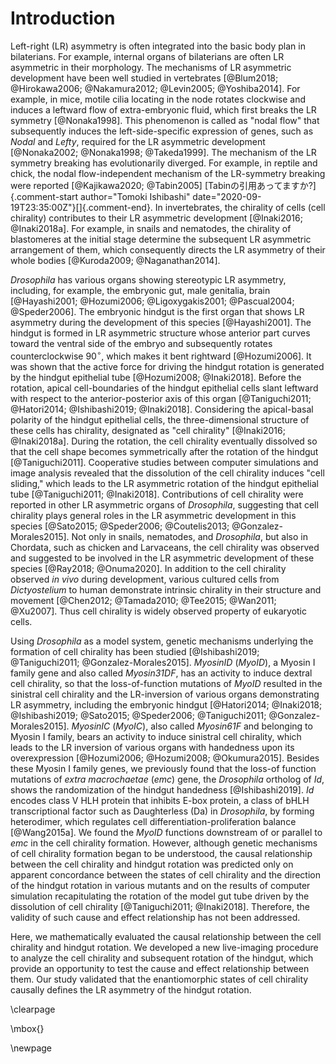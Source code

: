 # Introduction

Left-right (LR) asymmetry is often integrated into the basic body plan in bilaterians.
For example, internal organs of bilaterians are often LR asymmetric in their morphology.
The mechanisms of LR asymmetric development have been well studied in vertebrates [@Blum2018; @Hirokawa2006; @Nakamura2012; @Levin2005; @Yoshiba2014].
For example, in mice, motile cilia locating in the node rotates clockwise and induces a leftward flow of extra-embryonic fluid, which first breaks the LR symmetry [@Nonaka1998].
This phenomenon is called as "nodal flow" that subsequently induces the left-side-specific expression of genes, such as *Nodal* and *Lefty*, required for the LR asymmetric development [@Nonaka2002; @Nonaka1998; @Takeda1999].
The mechanism of the LR symmetry breaking has evolutionarily diverged.
For example, in reptile and chick, the nodal flow-independent mechanism of the LR-symmetry breaking were reported [@Kajikawa2020; @Tabin2005] [Tabinの引用あってますか?]{.comment-start author="Tomoki Ishibashi"
date="2020-09-19T23:35:00Z"}[]{.comment-end}.
In invertebrates, the chirality of cells (cell chirality) contributes to their LR asymmetric development [@Inaki2016; @Inaki2018a].
For example, in snails and nematodes, the chirality of blastomeres at the initial stage determine the subsequent LR asymmetric arrangement of them, which consequently directs the LR asymmetry of their whole bodies [@Kuroda2009; @Naganathan2014].

*Drosophila* has various organs showing stereotypic LR asymmetry, including, for example, the embryonic gut, male genitalia, brain [@Hayashi2001; @Hozumi2006; @Ligoxygakis2001; @Pascual2004; @Speder2006].
The embryonic hindgut is the first organ that shows LR asymmetry during the development of this species [@Hayashi2001].
The hindgut is formed in LR asymmetric structure whose anterior part curves toward the ventral side of the embryo and subsequently rotates counterclockwise $90^\circ$, which makes it bent rightward [@Hozumi2006].
It was shown that the active force for driving the hindgut rotation is generated by the hindgut epithelial tube [@Hozumi2008; @Inaki2018].
Before the rotation, apical cell-boundaries of the hindgut epithelial cells slant leftward with respect to the anterior-posterior axis of this organ [@Taniguchi2011; @Hatori2014; @Ishibashi2019; @Inaki2018].
Considering the apical-basal polarity of the hindgut epithelial cells, the three-dimensional structure of these cells has chirality, designated as "cell chirality" [@Inaki2016; @Inaki2018a].
During the rotation, the cell chirality eventually dissolved so that the cell shape becomes symmetrically after the rotation of the hindgut [@Taniguchi2011].
Cooperative studies between computer simulations and image analysis revealed that the dissolution of the cell chirality induces "cell sliding," which leads to the LR asymmetric rotation of the hindgut epithelial tube [@Taniguchi2011; @Inaki2018].
Contributions of cell chirality were reported in other LR asymmetric organs of *Drosophila*, suggesting that cell chirality plays general roles in the LR asymmetric development in this species [@Sato2015; @Speder2006; @Coutelis2013; @Gonzalez-Morales2015].
Not only in snails, nematodes, and *Drosophila*, but also in Chordata, such as chicken and Larvaceans, the cell chirality was observed and suggested to be involved in the LR asymmetric development of these species [@Ray2018; @Onuma2020].
In addition to the cell chirality observed *in vivo* during development, various cultured cells from *Dictyostelium* to human demonstrate intrinsic chirality in their structure and movement [@Chen2012; @Tamada2010; @Tee2015; @Wan2011; @Xu2007].
Thus cell chirality is widely observed property of eukaryotic cells.

Using *Drosophila* as a model system, genetic mechanisms underlying the formation of cell chirality has been studied [@Ishibashi2019; @Taniguchi2011; @Gonzalez-Morales2015].
*MyosinID* (*MyoID*), a Myosin I family gene and also called *Myosin31DF*, has an activity to induce dextral cell chirality, so that the loss-of-function mutations of *MyoID* resulted in the sinistral cell chirality and the LR-inversion of various organs demonstrating LR asymmetry, including the embryonic hindgut [@Hatori2014; @Inaki2018; @Ishibashi2019; @Sato2015; @Speder2006; @Taniguchi2011; @Gonzalez-Morales2015].
*MyosinIC* (*MyoIC*), also called *Myosin61F* and belonging to Myosin I family, bears an activity to induce sinistral cell chirality, which leads to the LR inversion of various organs with handedness upon its overexpression [@Hozumi2006; @Hozumi2008; @Okumura2015].
Besides these Myosin I family genes, we previously found that the loss-of function mutations of *extra macrochaetae* (*emc*) gene, the *Drosophila* ortholog of *Id*, shows the randomization of the hindgut handedness [@Ishibashi2019].
*Id* encodes class V HLH protein that inhibits E-box protein, a class of bHLH transcriptional factor such as Daughterless (Da) in *Drosophila*, by forming heterodimer, which regulates cell differentiation-proliferation balance [@Wang2015a].
We found the *MyoID* functions downstream of or parallel to *emc* in the cell chirality formation.
However, although genetic mechanisms of cell chirality formation began to be understood, the causal relationship between the cell chirality and hindgut rotation was predicted only on apparent concordance between the states of cell chirality and the direction of the hindgut rotation in various mutants and on the results of computer simulation recapitulating the rotation of the model gut tube driven by the dissolution of cell chirality [@Taniguchi2011; @Inaki2018].
Therefore, the validity of such cause and effect relationship has not been addressed.

Here, we mathematically evaluated the causal relationship between the cell chirality and hindgut rotation.
We developed a new live-imaging procedure to analyze the cell chirality and subsequent rotation of the hindgut, which provide an opportunity to test the cause and effect relationship between them.
Our study validated that the enantiomorphic states of cell chirality causally defines the LR asymmetry of the hindgut rotation.

\clearpage

\mbox{}

\newpage

<!--
0_metadata/meta0.md
0_metadata/meta1.md
1_abstract.md
2_introduction.md
3_procedures.md
4_results.md
5_discussion.md
6_figs.md
7_references.md
8_supplements.md
9_acknowledgements.md
-->
